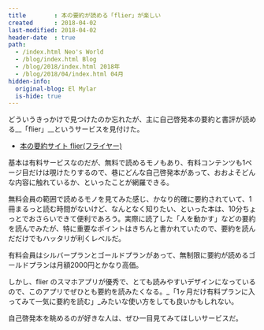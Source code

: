 ```yaml
---
title        : 本の要約が読める「flier」が楽しい
created      : 2018-04-02
last-modified: 2018-04-02
header-date  : true
path:
  - /index.html Neo's World
  - /blog/index.html Blog
  - /blog/2018/index.html 2018年
  - /blog/2018/04/index.html 04月
hidden-info:
  original-blog: El Mylar
  is-hide: true
---
```


どういうきっかけで見つけたのか忘れたが、主に自己啓発本の要約と書評が読める__「flier」__というサービスを見付けた。

- [本の要約サイト flier(フライヤー)](https://www.flierinc.com/)

基本は有料サービスなのだが、無料で読めるモノもあり、有料コンテンツも1ページ目だけは覗けたりするので、巷にどんな自己啓発本があって、おおよそどんな内容に触れているか、といったことが網羅できる。

無料会員の範囲で読めるモノを見てみた感じ、かなり的確に要約されていて、1冊まるっと読む時間がないけど、なんとなく知りたい、といった本は、10分ちょっとでおさらいできて便利であろう。実際に読了した「人を動かす」などの要約を読んでみたが、特に重要なポイントはきちんと書かれていたので、要約を読んだだけでもハッタリが利くレベルだ。

有料会員はシルバープランとゴールドプランがあって、無制限に要約が読めるゴールドプランは月額2000円とかなり高価。

しかし、flier のスマホアプリが優秀で、とても読みやすいデザインになっているので、このアプリでぜひとも要約を読みたくなる。_「1ヶ月だけ有料プランに入ってみて一気に要約を読む」_みたいな使い方をしても良いかもしれない。

自己啓発本を眺めるのが好きな人は、ぜひ一目見てみてほしいサービスだ。
